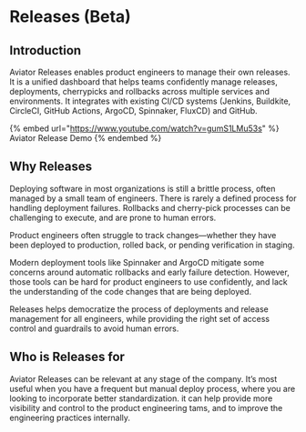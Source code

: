# Releases (Beta)

## Introduction

Aviator Releases enables product engineers to manage their own releases. It is a unified dashboard that helps teams confidently manage releases, deployments, cherrypicks and rollbacks across multiple services and environments. It integrates with existing CI/CD systems (Jenkins, Buildkite, CircleCI, GitHub Actions, ArgoCD, Spinnaker, FluxCD) and GitHub.



{% embed url="https://www.youtube.com/watch?v=gumS1LMu53s" %}
Aviator Release Demo
{% endembed %}

## Why Releases

Deploying software in most organizations is still a brittle process, often managed by a small team of engineers. There is rarely a defined process for handling deployment failures. Rollbacks and cherry-pick processes can be challenging to execute, and are prone to human errors.

Product engineers often struggle to track changes—whether they have been deployed to production, rolled back, or pending verification in staging.

Modern deployment tools like Spinnaker and ArgoCD mitigate some concerns around automatic rollbacks and early failure detection. However, those tools can be hard for product engineers to use confidently, and lack the understanding of the code changes that are being deployed.

Releases helps democratize the process of deployments and release management for all engineers, while providing the right set of access control and guardrails to avoid human errors.

## Who is Releases for

Aviator Releases can be relevant at any stage of the company. It’s most useful when you have a frequent but manual deploy process, where you are looking to incorporate better standardization. it can help provide more visibility and control to the product engineering tams, and to improve the engineering practices internally.
